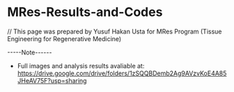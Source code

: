 # MRes-Results-and-Codes

// This page was prepared by Yusuf Hakan Usta for MRes Program (Tissue Engineering for Regenerative Medicine)

-----Note------
- Full images and analysis results avaliable at: https://drive.google.com/drive/folders/1zSQQBDemb2Ag9AVzvKoE4A85JHeAV75F?usp=sharing


